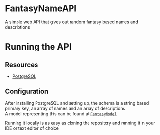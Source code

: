 # FantasyNameAPI
A simple web API that gives out random fantasy based names and descriptions


# Running the API  
## Resources  
- [PostgreSQL](https://www.postgresql.org/)

## Configuration  
After installing PostgreSQL and setting up, the schema is a string based primary key, an array of names and an array of descriptions  
A model representing this can be found at [`FantasyModel`](https://github.com/shift-eleven/FantasyNameAPI/blob/main/FantasyNameAPI/Models/FantasyModel.cs)

Running it locally is as easy as cloning the repository and running it in your IDE or text editor of choice
